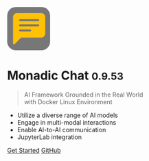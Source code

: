 <img src="https://raw.githubusercontent.com/yohasebe/monadic-chat/refs/heads/main/docs/assets/images/favicon/favicon.png" width="100px" style="border-radius: 20%;"/>

# <b>Monadic Chat</b> <small><b>0.9.53</b></small>

> AI Framework Grounded in the Real World<br />with Docker Linux Environment

- Utilize a diverse range of AI models
- Engage in multi-modal interactions
- Enable AI-to-AI communication
- JupyterLab integration

[Get Started](#monadic-chat)
[GitHub](https://github.com/yohasebe/monadic-chat/)

